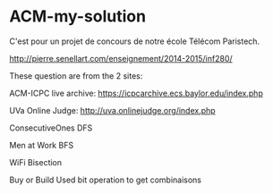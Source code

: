 # ACM-my-solution
C'est pour un projet de concours de notre école Télécom Paristech.

http://pierre.senellart.com/enseignement/2014-2015/inf280/

These question are from the 2 sites:

ACM-ICPC live archive:  https://icpcarchive.ecs.baylor.edu/index.php

UVa Online Judge: http://uva.onlinejudge.org/index.php

ConsecutiveOnes DFS

Men at Work     BFS

WiFi            Bisection

Buy or Build    Used bit operation to get combinaisons

